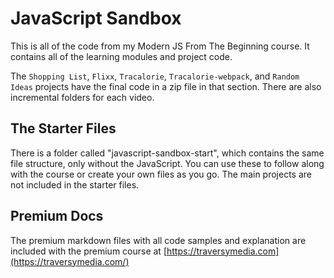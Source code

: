 # JavaScript Sandbox

This is all of the code from my Modern JS From The Beginning course. It contains all of the learning modules and project code.

The `Shopping List`, `Flixx`, `Tracalorie`, `Tracalorie-webpack`, and `Random Ideas` projects have the final code in a zip file in that section. There are also incremental folders for each video.

## The Starter Files

There is a folder called "javascript-sandbox-start", which contains the same file structure, only without the JavaScript. You can use these to follow along with the course or create your own files as you go. The main projects are not included in the starter files.

## Premium Docs

The premium markdown files with all code samples and explanation are included with the premium course at [https://traversymedia.com](https://traversymedia.com/)
